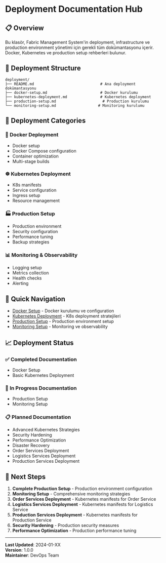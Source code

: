 # Deployment Documentation Hub

## 📋 Overview

Bu klasör, Fabric Management System'in deployment, infrastructure ve production environment yönetimi için gerekli tüm dokümantasyonu içerir. Docker, Kubernetes ve production setup rehberleri bulunur.

## 🚀 Deployment Structure

```
deployment/
├── README.md                              # Ana deployment dokümantasyonu
├── docker-setup.md                        # Docker kurulumu
├── kubernetes-deployment.md               # Kubernetes deployment
├── production-setup.md                     # Production kurulumu
└── monitoring-setup.md                   # Monitoring kurulumu
```

## 🎯 Deployment Categories

### 🐳 **Docker Deployment**

- Docker setup
- Docker Compose configuration
- Container optimization
- Multi-stage builds

### ☸️ **Kubernetes Deployment**

- K8s manifests
- Service configuration
- Ingress setup
- Resource management

### 🏭 **Production Setup**

- Production environment
- Security configuration
- Performance tuning
- Backup strategies

### 📊 **Monitoring & Observability**

- Logging setup
- Metrics collection
- Health checks
- Alerting

## 🚀 Quick Navigation

- [Docker Setup](docker-setup.md) - Docker kurulumu ve configuration
- [Kubernetes Deployment](kubernetes-deployment.md) - K8s deployment stratejileri
- [Production Setup](production-setup.md) - Production environment setup
- [Monitoring Setup](monitoring-setup.md) - Monitoring ve observability

## 📈 Deployment Status

### ✅ **Completed Documentation**

- Docker Setup
- Basic Kubernetes Deployment

### 🚧 **In Progress Documentation**

- Production Setup
- Monitoring Setup

### 📋 **Planned Documentation**

- Advanced Kubernetes Strategies
- Security Hardening
- Performance Optimization
- Disaster Recovery
- Order Services Deployment
- Logistics Services Deployment
- Production Services Deployment

## 🎯 Next Steps

1. **Complete Production Setup** - Production environment configuration
2. **Monitoring Setup** - Comprehensive monitoring strategies
3. **Order Services Deployment** - Kubernetes manifests for Order Service
4. **Logistics Services Deployment** - Kubernetes manifests for Logistics Service
5. **Production Services Deployment** - Kubernetes manifests for Production Service
6. **Security Hardening** - Production security measures
7. **Performance Optimization** - Production performance tuning

---

**Last Updated**: 2024-01-XX  
**Version**: 1.0.0  
**Maintainer**: DevOps Team
